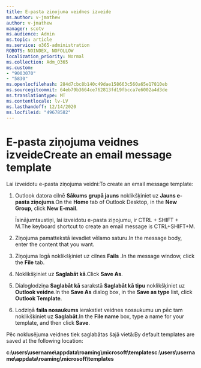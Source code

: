 ```yaml
---
title: E-pasta ziņojuma veidnes izveide
ms.author: v-jmathew
author: v-jmathew
manager: scotv
ms.audience: Admin
ms.topic: article
ms.service: o365-administration
ROBOTS: NOINDEX, NOFOLLOW
localization_priority: Normal
ms.collection: Adm_O365
ms.custom:
- "9003070"
- "5830"
ms.openlocfilehash: 284d7cbc8b140c49dae158663c560a65e17810eb
ms.sourcegitcommit: 64eb79b3664ce762813fd19fbcca7e6002a4d3de
ms.translationtype: MT
ms.contentlocale: lv-LV
ms.lasthandoff: 12/14/2020
ms.locfileid: "49678582"
---
```

# <a name="create-an-email-message-template"></a><span data-ttu-id="1692b-102">E-pasta ziņojuma veidnes izveide</span><span class="sxs-lookup"><span data-stu-id="1692b-102">Create an email message template</span></span>

<span data-ttu-id="1692b-103">Lai izveidotu e-pasta ziņojuma veidni:</span><span class="sxs-lookup"><span data-stu-id="1692b-103">To create an email message template:</span></span>

1. <span data-ttu-id="1692b-104">Outlook datora cilnē **Sākums** **grupā jauns** noklikšķiniet uz **Jauns e-pasta ziņojums**.</span><span class="sxs-lookup"><span data-stu-id="1692b-104">On the **Home** tab of Outlook Desktop, in the **New Group**, click **New E-mail**.</span></span>

    <span data-ttu-id="1692b-105">Īsinājumtaustiņi, lai izveidotu e-pasta ziņojumu, ir CTRL + SHIFT + M.</span><span class="sxs-lookup"><span data-stu-id="1692b-105">The keyboard shortcut to create an email message is CTRL+SHIFT+M.</span></span>

2. <span data-ttu-id="1692b-106">Ziņojuma pamattekstā ievadiet vēlamo saturu.</span><span class="sxs-lookup"><span data-stu-id="1692b-106">In the message body, enter the content that you want.</span></span>
3. <span data-ttu-id="1692b-107">Ziņojuma logā noklikšķiniet uz cilnes **Fails** .</span><span class="sxs-lookup"><span data-stu-id="1692b-107">In the message window, click the **File** tab.</span></span>
4. <span data-ttu-id="1692b-108">Noklikšķiniet uz **Saglabāt kā**.</span><span class="sxs-lookup"><span data-stu-id="1692b-108">Click **Save As**.</span></span>
5. <span data-ttu-id="1692b-109">Dialoglodziņa **Saglabāt kā** sarakstā **Saglabāt kā tipu** noklikšķiniet uz **Outlook veidne**.</span><span class="sxs-lookup"><span data-stu-id="1692b-109">In the **Save As** dialog box, in the **Save as type** list, click **Outlook Template**.</span></span>
6. <span data-ttu-id="1692b-110">Lodziņā **faila nosaukums** ierakstiet veidnes nosaukumu un pēc tam noklikšķiniet uz **Saglabāt**.</span><span class="sxs-lookup"><span data-stu-id="1692b-110">In the **File name** box, type a name for your template, and then click **Save**.</span></span>

<span data-ttu-id="1692b-111">Pēc noklusējuma veidnes tiek saglabātas šajā vietā:</span><span class="sxs-lookup"><span data-stu-id="1692b-111">By default templates are saved at the following location:</span></span>

<span data-ttu-id="1692b-112">**c:\users\username\appdata\roaming\microsoft\templates**</span><span class="sxs-lookup"><span data-stu-id="1692b-112">**c:\users\username\appdata\roaming\microsoft\templates**</span></span>
